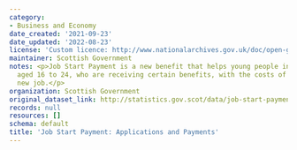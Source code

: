 ```yaml
---
category:
- Business and Economy
date_created: '2021-09-23'
date_updated: '2022-08-23'
license: 'Custom licence: http://www.nationalarchives.gov.uk/doc/open-government-licence/version/3/'
maintainer: Scottish Government
notes: <p>Job Start Payment is a new benefit that helps young people in Scotland,
  aged 16 to 24, who are receiving certain benefits, with the costs of starting a
  new job.</p>
organization: Scottish Government
original_dataset_link: http://statistics.gov.scot/data/job-start-payment-applications-and-payments
records: null
resources: []
schema: default
title: 'Job Start Payment: Applications and Payments'
---
```


